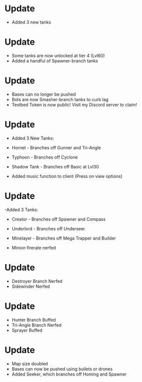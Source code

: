 # Update
- Added 3 new tanks



# Update
- Some tanks are now unlocked at tier 4 (Lvl60)
- Added a handful of Spawner-branch tanks
# Update
- Bases can no longer be pushed
- Bots are now Smasher-branch tanks to curb lag
- Testbed Token is now public! Visit my Discord server to claim!
# Update
- Added 3 New Tanks:

- Hornet - Branches off Gunner and Tri-Angle

- Typhoon - Branches off Cyclone

- Shadow Tank - Branches off Basic at Lvl30

- Added music function to client (Press on view options)
# Update
-Added 3 Tanks:

- Creator - Branches off Spawner and Compass

- Underlord - Branches off Underseer

- Minelayer - Branches off Mega Trapper and Builder

- Minion firerate nerfed 
# Update
- Destroyer Branch Nerfed
- Sidewinder Nerfed
# Update
- Hunter Branch Buffed
- Tri-Angle Branch Nerfed
- Sprayer Buffed
# Update
- Map size doubled 
- Bases can now be pushed using bullets or drones
- Added Seeker, which branches off Homing and Spawner



